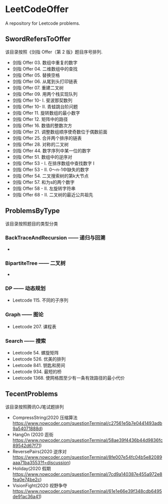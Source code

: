 # LeetCodeOffer
A repository for Leetcode  problems.

## SwordRefersToOffer
该目录按照《剑指 Offer（第 2 版》题目序号排列.
* 剑指 Offer 03. 数组中重复的数字
* 剑指 Offer 04. 二维数组中的查找
* 剑指 Offer 05. 替换空格
* 剑指 Offer 06. 从尾到头打印链表
* 剑指 Offer 07. 重建二叉树
* 剑指 Offer 09. 用两个栈实现队列
* 剑指 Offer 10- I. 斐波那契数列
* 剑指 Offer 10- II. 青蛙跳台阶问题
* 剑指 Offer 11. 旋转数组的最小数字
* 剑指 Offer 12. 矩阵中的路径
* 剑指 Offer 16. 数值的整数次方
* 剑指 Offer 21. 调整数组顺序使奇数位于偶数前面
* 剑指 Offer 25. 合并两个排序的链表
* 剑指 Offer 28. 对称的二叉树
* 剑指 Offer 44. 数字序列中某一位的数字
* 剑指 Offer 51. 数组中的逆序对
* 剑指 Offer 53 - I. 在排序数组中查找数字 I
* 剑指 Offer 53 - II. 0～n-1中缺失的数字
* 剑指 Offer 54. 二叉搜索树的第k大节点
* 剑指 Offer 57. 和为s的两个数字
* 剑指 Offer 58 - II. 左旋转字符串
* 剑指 Offer 68 - II. 二叉树的最近公共祖先

## ProblemsByType
该目录按照题目的类型分类
### BackTraceAndRecursion —— 递归与回溯
* 
### BipartiteTree —— 二叉树
*
### DP —— 动态规划
* Leetcode 115. 不同的子序列
### Graph —— 图论
* Leetcode 207. 课程表
### Search —— 搜索
* Leetcode 54. 螺旋矩阵
* Leetcode 526. 优美的排列
* Leetcode 841. 钥匙和房间
* Leetcode 934. 最短的桥
* Leetcode 1368. 使网格图至少有一条有效路径的最小代价


## TecentProblems
该目录按照腾讯OJ笔试题排列
* CompressString(2020 压缩算法 https://www.nowcoder.com/questionTerminal/c27561e5b7e0441493adb9a54071888d)
* HangOn (2020 逛街  https://www.nowcoder.com/questionTerminal/58ae39f4436b44d9836fc89542d67f71)
* ReversePairs(2020 逆序对 https://www.nowcoder.com/questionTerminal/8fe007e54fc04b5e82089aaa71ba3553?f=discussion)
* Holiday(2020 假期 https://www.nowcoder.com/questionTerminal/7cd9a140387e455a972e8fea0e74be2c)
* VisionFight(2020 视野争夺 https://www.nowcoder.com/questionTerminal/61e1e66e39f348cdb6495de91ac36a41)